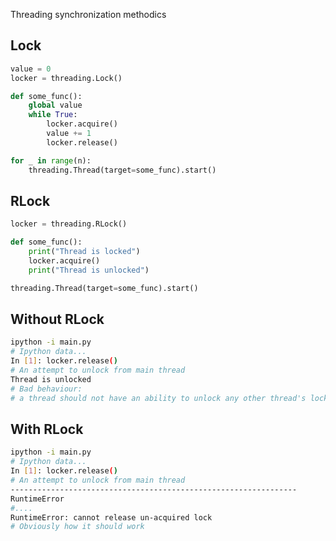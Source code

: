 Threading synchronization methodics

**Lock**
---
```python
value = 0
locker = threading.Lock()

def some_func():
	global value
	while True:
		locker.acquire()
		value += 1
		locker.release()

for _ in range(n):
	threading.Thread(target=some_func).start()
```

**RLock**
---
```python
locker = threading.RLock()

def some_func():
	print("Thread is locked")
	locker.acquire()
	print("Thread is unlocked")

threading.Thread(target=some_func).start()
```
Without **RLock**
---
```bash
ipython -i main.py
# Ipython data...
In [1]: locker.release()
# An attempt to unlock from main thread
Thread is unlocked
# Bad behaviour: 
# a thread should not have an ability to unlock any other thread's locks
```
With RLock
---
```bash
ipython -i main.py
# Ipython data...
In [1]: locker.release()
# An attempt to unlock from main thread
----------------------------------------------------------------
RuntimeError
#....
RuntimeError: cannot release un-acquired lock
# Obviously how it should work 
```


